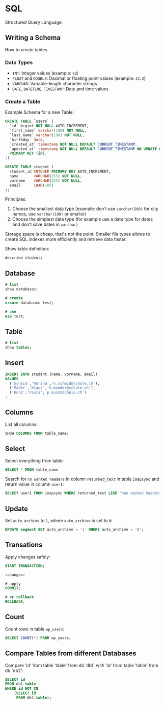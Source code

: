 # SQL

Structured Query Language.

## Writing a Schema

How to create tables.

### Data Types

* `INT`: Integer values (example: `42`)
* `FLOAT` and `DOUBLE`: Decimal or floating point values (example: `42.2`)
* `VARCHAR`: Variable-length character strings
* `DATE`, `DATETIME`, `TIMESTAMP`: Date and time values

### Create a Table

Example Schema for a new Table:

```sql
CREATE TABLE `users` (
  `id` bigint NOT NULL AUTO_INCREMENT,
  `first_name` varchar(100) NOT NULL,
  `last_name` varchar(100) NOT NULL,
  `birthday` date,
  `created_at` timestamp NOT NULL DEFAULT CURRENT_TIMESTAMP,
  `updated_at` timestamp NOT NULL DEFAULT CURRENT_TIMESTAMP ON UPDATE CURRENT_TIMESTAMP,
  PRIMARY KEY (id),
;)
```

```sql
CREATE TABLE student (
  student_id INTEGER PRIMARY KEY AUTO_INCREMENT,
  name       VARCHAR(255) NOT NULL,
  vorname    VARCHAR(255) NOT NULL,
  email      CHAR(100)
);
```

Principles:

1. Choose the smallest data type (example: don't use `varchar(500)` for city names, use `varchar(100)` or smaller) 
2. Choose the simplest data type (for example use a date type for dates and don't save dates in `varchar`)

Storage space is cheap, that's not the point.
Smaller file types allows to create SQL indexes more efficiently and retrieve data faster.

Show table definition:

```sql
describe student;
```

## Database

```sql
# list
show databases;

# create
create databaase test;

# use
use test;
```

## Table

```sql
# list
show tables;
```

## Insert

```sql
INSERT INTO student (name, vorname, email)
VALUES
  ('Schmid','Norina','n.schmid@schule.ch'),
  ('Mäder','Klaus','k.maeder@schule.ch'),
  ('Kunz','Paula','p.kunz@schule.ch')
;
```

## Columns

List all columns:

```sql
SHOW COLUMNS FROM table_name;
```

## Select

Select everything from table:

```sql
SELECT * FROM table_name
```

Search for `no wanted headers` in column `returned_text` in table `imapsync` and return value in column `user1`:

```sql
SELECT user1 FROM imapsync WHERE returned_text LIKE '%no wanted headers%';
```

## Update

Set `auto_archive` to `1`, where `auto_archive` is set to `0`:

```sql
UPDATE segment SET auto_archive = '1' WHERE auto_archive = '0';
```

## Transations

Apply changes safely:

```sql
START TRANSACTION;

<changes>

# apply
COMMIT;

# or rollback
ROLLBACK;
```

## Count

Count rows in table `wp_users`:

```sql
SELECT COUNT(*) FROM wp_users;
```

## Compare Tables from different Databases

Compare 'id' from table 'table' from db 'db1' with 'id' from table 'table' from db 'db2':

```sql
SELECT id
FROM db1.table
WHERE id NOT IN
    (SELECT id
     FROM db2.table);
```

